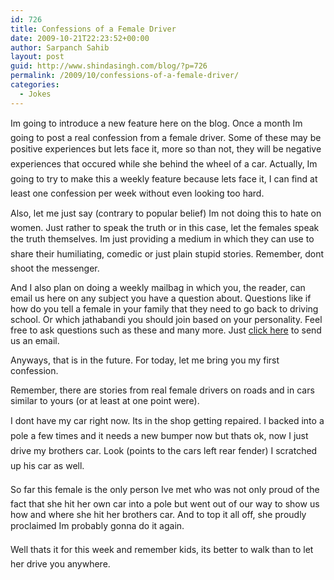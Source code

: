 ```yaml
---
id: 726
title: Confessions of a Female Driver
date: 2009-10-21T22:23:52+00:00
author: Sarpanch Sahib
layout: post
guid: http://www.shindasingh.com/blog/?p=726
permalink: /2009/10/confessions-of-a-female-driver/
categories:
  - Jokes
---
```

Im going to introduce a new feature here on the blog. Once a month Im going to post a real confession from a female driver. Some of these may be positive experiences but lets face it, more so than not, they will be negative experiences that occured while she behind the wheel of a car. Actually, Im going to try to make this a weekly feature because lets face it, I can find at least one confession per week without even looking too hard.

Also, let me just say (contrary to popular belief) Im not doing this to hate on women. Just rather to speak the truth or in this case, let the females speak the truth themselves. Im just providing a medium in which they can use to share their humiliating, comedic or just plain stupid stories. Remember, dont shoot the messenger.

And I also plan on doing a weekly mailbag in which you, the reader, can email us here on any subject you have a question about. Questions like if how do you tell a female in your family that they need to go back to driving school. Or which jathabandi you should join based on your personality. Feel free to ask questions such as these and many more. Just [click here](mailto:mailbag@shindasingh.com) to send us an email.

Anyways, that is in the future. For today, let me bring you my first confession.

Remember, there are stories from real female drivers on roads and in cars similar to yours (or at least at one point were).

I dont have my car right now. Its in the shop getting repaired. I backed into a pole a few times and it needs a new bumper now but thats ok, now I just drive my brothers car. Look (points to the cars left rear fender) I scratched up his car as well.

So far this female is the only person Ive met who was not only proud of the fact that she hit her own car into a pole but went out of our way to show us how and where she hit her brothers car. And to top it all off, she proudly proclaimed Im probably gonna do it again.

Well thats it for this week and remember kids, its better to walk than to let her drive you anywhere.